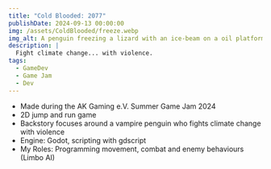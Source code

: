 ```yaml
---
title: "Cold Blooded: 2077"
publishDate: 2024-09-13 00:00:00
img: /assets/ColdBlooded/freeze.webp
img_alt: A penguin freezing a lizard with an ice-beam on a oil platform.
description: |
  Fight climate change... with violence.
tags:
  - GameDev
  - Game Jam
  - Dev
---
```


- Made during the AK Gaming e.V. Summer Game Jam 2024
- 2D jump and run game
- Backstory focuses around a vampire penguin who fights climate change with violence
- Engine: Godot, scripting with gdscript
- My Roles: Programming movement, combat and enemy behaviours (Limbo AI)
